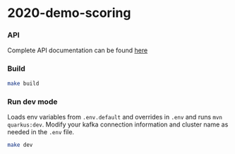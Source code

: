 # 2020-demo-scoring

### API
Complete API documentation can be found [here](API.md)

### Build
```.bash
make build
```

### Run dev mode
Loads env variables from `.env.default` and overrides in `.env` and runs `mvn quarkus:dev`.  Modify your kafka connection information and cluster name as needed in the `.env` file.
```.bash
make dev
```